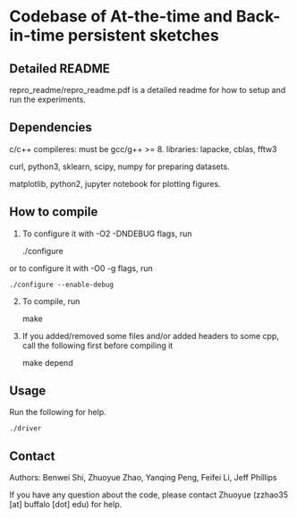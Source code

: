 # Codebase of At-the-time and Back-in-time persistent sketches

## Detailed README

repro_readme/repro_readme.pdf is a detailed readme for how to setup and run the
experiments.

## Dependencies
c/c++ compileres: must be gcc/g++ >= 8. libraries: lapacke, cblas, fftw3

curl, python3, sklearn, scipy, numpy for preparing datasets.

matplotlib, python2, jupyter notebook for plotting figures.

## How to compile
1. To configure it with -O2 -DNDEBUG flags, run

    ./configure
    
or to configure it with -O0 -g flags, run

    ./configure --enable-debug 

2. To compile, run

    make

3. If you added/removed some files and/or added headers to some cpp, call the following first before compiling it

    make depend

## Usage
Run the following for help.

    ./driver

## Contact

Authors: Benwei Shi, Zhuoyue Zhao, Yanqing Peng, Feifei Li, Jeff Phillips

If you have any question about the code, please contact Zhuoyue (zzhao35 [at]
buffalo [dot] edu) for help.



